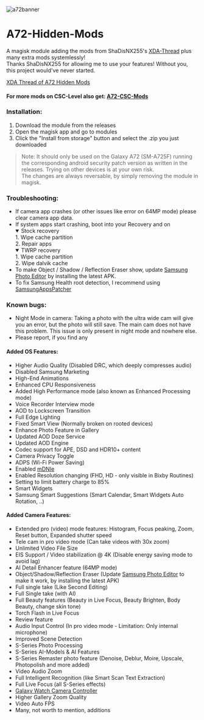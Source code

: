 ![a72banner](https://user-images.githubusercontent.com/35925402/131203435-a38477ea-4984-4994-be2b-3b317735251a.png)
# A72-Hidden-Mods
A magisk module adding the mods from ShaDisNX255's [XDA-Thread](https://forum.xda-developers.com/t/samsung-galaxy-a71-working-mods.4173295/) plus many extra mods systemlessly!<br/>
Thanks ShaDisNX255 for allowing me to use your features! Without you, this project would've never started.

[XDA Thread of A72 Hidden Mods](https://forum.xda-developers.com/t/magisk-module-a72-hidden-mods.4258825/)

#### For more mods on CSC-Level also get: [A72-CSC-Mods](https://github.com/UltraHQ/A72-CSC-Mods)

### Installation:
1. Download the module from the releases
2. Open the magisk app and go to modules
3. Click the "Install from storage" button and select the .zip you just downloaded 

> Note: It should only be used on the Galaxy A72 (SM-A725F) running the corresponding android security patch version as written in the releases. Trying on other devices is at your own risk.<br/>The changes are always reversable, by simply removing the module in magisk.

### Troubleshooting:
- If camera app crashes (or other issues like error on 64MP mode) please clear camera app data.
- If system apps start crashing, boot into your Recovery and on
  <details open>
  <summary>Stock recovery</summary>
  1. Wipe cache partition</br>2. Repair apps
  </details>
  <details open>
  <summary>TWRP recovery</summary>
  1. Wipe cache partition</br>2. Wipe dalvik cache
  </details>
- To make Object / Shadow / Reflection Eraser show, update [Samsung Photo Editor](https://www.apkmirror.com/apk/samsung-electronics-co-ltd/samsung-photo-editor/) by installing the latest APK.
- To fix Samsung Health root detection, I recommend using [SamsungAppsPatcher](https://adil.hanney.org/SamsungAppsPatcher/)

### Known bugs:
- Night Mode in camera: Taking a photo with the ultra wide cam will give you an error, but the photo will still save. The main cam does not have this problem. This issue is only present in night mode and nowhere else.
- Please report, if you find any

#### Added OS Features:
- Higher Audio Quality (Disabled DRC, which deeply compresses audio)
- Disabled Samsung Marketing
- High-End Animations
- Enhanced CPU Responsiveness
- Added High Performance mode (also known as Enhanced Processing mode)
- Voice Recorder Interview mode
- AOD to Lockscreen Transition
- Full Edge Lighting
- Fixed Smart View (Normally broken on rooted devices)
- Enhance Photo Feature in Gallery
- Updated AOD Doze Service
- Updated AOD Engine
- Codec support for APE, DSD and HDR10+ content
- Camera Privacy Toggle
- ADPS (Wi-Fi Power Saving)
- Enabled [mDNIe](https://www.samsung.com/global/galaxy/what-is/mdnie/)
- Enabled Resolution changing (FHD, HD - only visible in Bixby Routines)
- Setting to limit battery charge to 85%
- Smart Widgets
- Samsung Smart Suggestions (Smart Calendar, Smart Widgets Auto Rotation, ..)


#### Added Camera Features:
- Extended pro (video) mode features: Histogram, Focus peaking, Zoom, Reset button, Expanded shutter speed
- Tele cam in pro video mode (Can take videos with 30x zoom)
- Unlimited Video File Size
- EIS Support / Video stabilization @ 4K (Disable energy saving mode to avoid lag)
- AI Detail Enhancer feature (64MP mode)
- Object/Shadow/Reflection Eraser (Update [Samsung Photo Editor](https://www.apkmirror.com/apk/samsung-electronics-co-ltd/samsung-photo-editor/) to make it work, by installing the latest APK)
- Full single take (Like Second Editing)
- Full Single take (with AI)
- Full Beauty features (Beauty in Live Focus, Beauty Brighten, Body Beauty, change skin tone)
- Torch Flash in Live Focus
- Review feature
- Audio Input Control (In pro video mode - Limitation: Only internal microphone)
- Improved Scene Detection
- S-Series Photo Processing
- S-Series AI-Models & AI Features
- S-Series Remaster photo feature (Denoise, Deblur, Moire, Upscale, Photopolish and more added)
- Video Audio Zoom
- Full Intelligent Recognition (like Smart Scan Text Extraction)
- Full Live Focus (all S-Series effects)
- [Galaxy Watch Camera Controller](https://www.samsung.com/us/support/answer/ANS00084676/)
- Higher Gallery Zoom Quality
- Video Auto FPS
- Many, not worth to mention, additions
